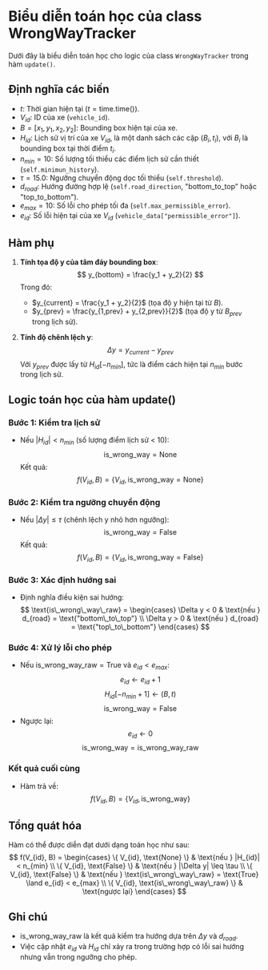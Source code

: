 # Biểu diễn toán học của class WrongWayTracker

Dưới đây là biểu diễn toán học cho logic của class `WrongWayTracker` trong hàm `update()`.

## Định nghĩa các biến
- $t$: Thời gian hiện tại ($t = \text{time.time()}$).
- $V_{id}$: ID của xe (`vehicle_id`).
- $B = [x_1, y_1, x_2, y_2]$: Bounding box hiện tại của xe.
- $H_{id}$: Lịch sử vị trí của xe $V_{id}$, là một danh sách các cặp $(B_i, t_i)$, với $B_i$ là bounding box tại thời điểm $t_i$.
- $n_{min} = 10$: Số lượng tối thiểu các điểm lịch sử cần thiết (`self.minimun_history`).
- $\tau = 15.0$: Ngưỡng chuyển động dọc tối thiểu (`self.threshold`).
- $d_{road}$: Hướng đường hợp lệ (`self.road_direction`, "bottom_to_top" hoặc "top_to_bottom").
- $e_{max} = 10$: Số lỗi cho phép tối đa (`self.max_permissible_error`).
- $e_{id}$: Số lỗi hiện tại của xe $V_{id}$ (`vehicle_data["permissible_error"]`).

## Hàm phụ
1. **Tính tọa độ y của tâm đáy bounding box**:
   $$
   y_{bottom} = \frac{y_1 + y_2}{2}
   $$
   Trong đó:
   - $y_{current} = \frac{y_1 + y_2}{2}$ (tọa độ y hiện tại từ $B$).
   - $y_{prev} = \frac{y_{1,prev} + y_{2,prev}}{2}$ (tọa độ y từ $B_{prev}$ trong lịch sử).

2. **Tính độ chênh lệch y**:
   $$
   \Delta y = y_{current} - y_{prev}
   $$
   Với $y_{prev}$ được lấy từ $H_{id}[-n_{min}]$, tức là điểm cách hiện tại $n_{min}$ bước trong lịch sử.

## Logic toán học của hàm update()
### Bước 1: Kiểm tra lịch sử
- Nếu $|H_{id}| < n_{min}$ (số lượng điểm lịch sử < 10):
  $$
  \text{is\_wrong\_way} = \text{None}
  $$
  Kết quả:
  $$
  f(V_{id}, B) = \{ V_{id}, \text{is\_wrong\_way} = \text{None} \}
  $$

### Bước 2: Kiểm tra ngưỡng chuyển động
- Nếu $|\Delta y| \leq \tau$ (chênh lệch y nhỏ hơn ngưỡng):
  $$
  \text{is\_wrong\_way} = \text{False}
  $$
  Kết quả:
  $$
  f(V_{id}, B) = \{ V_{id}, \text{is\_wrong\_way} = \text{False} \}
  $$

### Bước 3: Xác định hướng sai
- Định nghĩa điều kiện sai hướng:
  $$
  \text{is\_wrong\_way\_raw} =
  \begin{cases} 
  \Delta y < 0 & \text{nếu } d_{road} = \text{"bottom\_to\_top"} \\
  \Delta y > 0 & \text{nếu } d_{road} = \text{"top\_to\_bottom"}
  \end{cases}
  $$

### Bước 4: Xử lý lỗi cho phép
- Nếu $\text{is\_wrong\_way\_raw} = \text{True}$ và $e_{id} < e_{max}$:
  $$
  e_{id} \leftarrow e_{id} + 1
  $$
  $$
  H_{id}[-n_{min} + 1] \leftarrow (B, t)
  $$
  $$
  \text{is\_wrong\_way} = \text{False}
  $$
- Ngược lại:
  $$
  e_{id} \leftarrow 0
  $$
  $$
  \text{is\_wrong\_way} = \text{is\_wrong\_way\_raw}
  $$

### Kết quả cuối cùng
- Hàm trả về:
  $$
  f(V_{id}, B) = \{ V_{id}, \text{is\_wrong\_way} \}
  $$

## Tổng quát hóa
Hàm có thể được diễn đạt dưới dạng toán học như sau:
$$
f(V_{id}, B) =
\begin{cases} 
\{ V_{id}, \text{None} \} & \text{nếu } |H_{id}| < n_{min} \\
\{ V_{id}, \text{False} \} & \text{nếu } |\Delta y| \leq \tau \\
\{ V_{id}, \text{False} \} & \text{nếu } \text{is\_wrong\_way\_raw} = \text{True} \land e_{id} < e_{max} \\
\{ V_{id}, \text{is\_wrong\_way\_raw} \} & \text{ngược lại}
\end{cases}
$$

## Ghi chú
- $\text{is\_wrong\_way\_raw}$ là kết quả kiểm tra hướng dựa trên $\Delta y$ và $d_{road}$.
- Việc cập nhật $e_{id}$ và $H_{id}$ chỉ xảy ra trong trường hợp có lỗi sai hướng nhưng vẫn trong ngưỡng cho phép.
